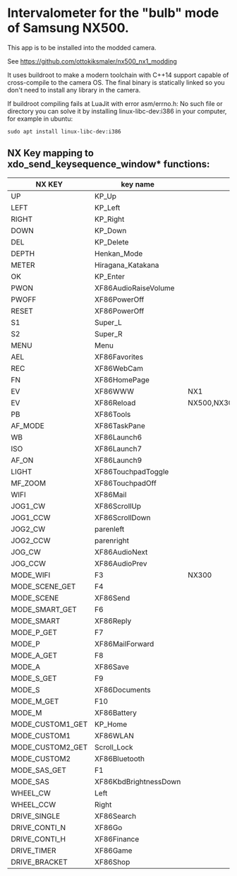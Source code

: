 # Intervalometer for the "bulb" mode of Samsung NX500.

This app is to be installed into the modded camera.

See https://github.com/ottokiksmaler/nx500_nx1_modding

It uses buildroot to make a modern toolchain with C++14 support capable of
cross-compile to the camera OS. The final binary is statically linked so you
don't need to install any library in the camera.

If buildroot compiling fails at LuaJit with error asm/errno.h: No such file or directory
you can solve it by installing linux-libc-dev:i386 in your computer, for example
in ubuntu:

```
sudo apt install linux-libc-dev:i386
```

## NX Key mapping to xdo_send_keysequence_window* functions:

|NX KEY|key name||
|---|---|---|
|UP|KP_Up||
|LEFT|KP_Left||
|RIGHT|KP_Right||
|DOWN|KP_Down||
|DEL|KP_Delete||
|DEPTH|Henkan_Mode||
|METER|Hiragana_Katakana||
|OK|KP_Enter||
|PWON|XF86AudioRaiseVolume||
|PWOFF|XF86PowerOff||
|RESET|XF86PowerOff||
|S1|Super_L||
|S2|Super_R||
|MENU|Menu||
|AEL|XF86Favorites||
|REC|XF86WebCam||
|FN|XF86HomePage||
|EV|XF86WWW|NX1|
|EV|XF86Reload|NX500,NX300|
|PB|XF86Tools||
|AF_MODE|XF86TaskPane||
|WB|XF86Launch6||
|ISO|XF86Launch7||
|AF_ON|XF86Launch9||
|LIGHT|XF86TouchpadToggle||
|MF_ZOOM|XF86TouchpadOff||
|WIFI|XF86Mail||
|JOG1_CW|XF86ScrollUp||
|JOG1_CCW|XF86ScrollDown||
|JOG2_CW|parenleft||
|JOG2_CCW|parenright||
|JOG_CW|XF86AudioNext||
|JOG_CCW|XF86AudioPrev||
|MODE_WIFI|F3|NX300|
|MODE_SCENE_GET|F4||
|MODE_SCENE|XF86Send||
|MODE_SMART_GET|F6||
|MODE_SMART|XF86Reply||
|MODE_P_GET|F7||
|MODE_P|XF86MailForward||
|MODE_A_GET|F8||
|MODE_A|XF86Save||
|MODE_S_GET|F9||
|MODE_S|XF86Documents||
|MODE_M_GET|F10||
|MODE_M|XF86Battery||
|MODE_CUSTOM1_GET|KP_Home||
|MODE_CUSTOM1|XF86WLAN||
|MODE_CUSTOM2_GET|Scroll_Lock||
|MODE_CUSTOM2|XF86Bluetooth||
|MODE_SAS_GET|F1||
|MODE_SAS|XF86KbdBrightnessDown||
|WHEEL_CW|Left||
|WHEEL_CCW|Right||
|DRIVE_SINGLE|XF86Search||
|DRIVE_CONTI_N|XF86Go||
|DRIVE_CONTI_H|XF86Finance||
|DRIVE_TIMER|XF86Game||
|DRIVE_BRACKET|XF86Shop||
